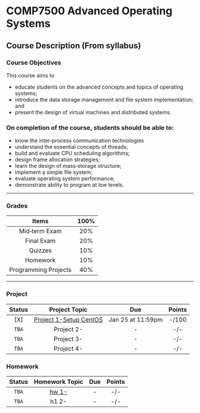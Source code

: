 # COMP7500 Advanced Operating Systems 
## Course Description (From syllabus)
### Course Objectives 
This course aims to  
- educate students on the advanced concepts and topics of operating systems;  
- introduce the data storage management and file system implementation; and 
- present the design of virtual machines and distributed systems.  
### On completion of the course, students should be able to: 
- know the inter‐process communication technologies  
- understand the essential concepts of threads; 
- build and evaluate CPU scheduling algorithms;  
- design frame allocation strategies; 
- learn the design of mass‐storage structure; 
- implement a simple file system;  
- evaluate operating system performance; 
- demonstrate ability to program at low levels. 

----         
### Grades
| Items | 100% |
| :------: | :---: |
| Mid‐term Exam | 20% |    
| Final Exam | 20% |    
| Quizzes | 10% | 
| Homework | 10% |
| Programming Projects | 40% |

----         
### Project
| Status | Project Topic | Due | Points |
| :----: | :-----------------------------: | :-------------: | :-------: |
| [X] | [Project 1-Setup CentOS](https://github.com/CYux/Operating-System/edit/main/README.md) | Jan 25 at 11:59pm | -/100
| `TBA`  | Project 2- | - | -/- |
| `TBA`  | Project 3- | - | -/- |
| `TBA`  | Project 4- | - | -/- |

### Homework
| Status | Homework Topic | Due | Points |
| :----: | :-----------------------------: | :-------------: | :-------: |
| `TBA` | [hw 1-](https://github.com/CYux/Operating-System/edit/main/README.md) | - | -/-
| `TBA`  | h1 2- | - | -/- |
